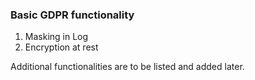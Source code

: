 ### Basic GDPR functionality
1. Masking in Log
2. Encryption at rest

Additional functionalities are to be listed and added later.
